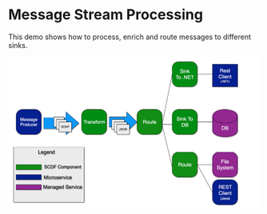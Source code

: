 # Message Stream Processing

This demo shows how to process, enrich and route messages to different sinks.

![alt text](dataflow.png "Flow Of Data")


